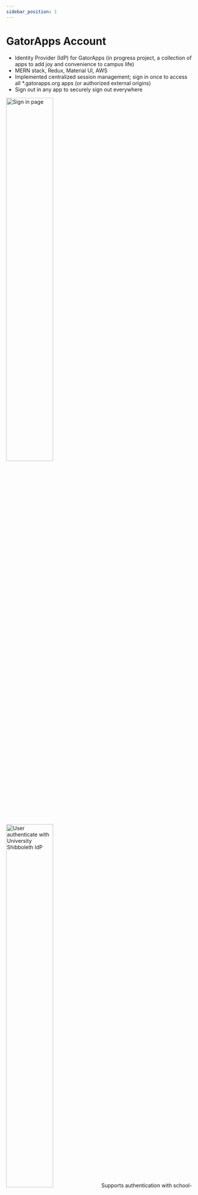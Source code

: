 ```yaml
---
sidebar_position: 1
---
```


# GatorApps Account

- Identity Provider (IdP) for GatorApps (in progress project, a collection of apps to add joy and convenience to campus life)
- MERN stack, Redux, Material UI, AWS
- Implemented centralized session management; sign in once to access all *.gatorapps.org apps (or authorized external origins)
- Sign out in any app to securely sign out everywhere

<p float="left">
  <img alt="Sign in page" src="https://portfolio-lukexli-com.s3.us-east-1.amazonaws.com/img/ga_account-sign_in.jpg" width="50%" />
  <img alt="User authenticate with University Shibboleth IdP" src="https://portfolio-lukexli-com.s3.us-east-1.amazonaws.com/img/ga_account-auth_uf.jpg" width="50%" />
  Supports authentication with school-managed accounts through University Shibboleth
</p>

<p float="left">
  <img alt="Account dashboard profile section" src="https://portfolio-lukexli-com.s3.us-east-1.amazonaws.com/img/ga_account-left_menu.jpg" width="50%" />
  <img alt="Dialog" src="https://portfolio-lukexli-com.s3.us-east-1.amazonaws.com/img/ga_account-dialogue.jpg" width="50%" />
  Dynamic and adaptive rendering
</p>

<p float="left">
  <img alt="Display skeleton while loading account profile" src="https://portfolio-lukexli-com.s3.us-east-1.amazonaws.com/img/ga_account-loading_skeleton.jpg" width="50%" />
  <img alt="Handle section error" src="https://portfolio-lukexli-com.s3.us-east-1.amazonaws.com/img/ga_account-page_error.jpg" width="50%" />
  Handle transitions and errors gracefully
</p>

<p float="left">
  <img alt="Handle dialog error" src="https://portfolio-lukexli-com.s3.us-east-1.amazonaws.com/img/ga_account-dialogue_error.jpg" width="50%" />
  <img alt="Handle app error" src="https://portfolio-lukexli-com.s3.us-east-1.amazonaws.com/img/ga_account-app_error.jpg" width="50%" /> 
</p>

